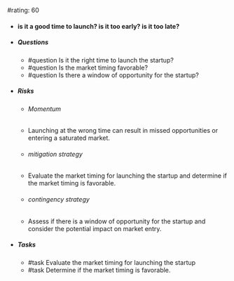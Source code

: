 #rating: 60
- #### is it a good time to launch? is it too early? is it too late?
- ##### Questions
  - #question Is it the right time to launch the startup?
  - #question Is the market timing favorable?
  - #question Is there a window of opportunity for the startup?
- ##### Risks

  - ###### Momentum
  - Launching at the wrong time can result in missed opportunities or entering a saturated market.
  - ###### mitigation strategy
  - Evaluate the market timing for launching the startup and determine if the market timing is favorable.
  - ###### contingency strategy
  - Assess if there is a window of opportunity for the startup and consider the potential impact on market entry.
- ##### Tasks
  - #task Evaluate the market timing for launching the startup
  - #task  Determine if the market timing is favorable.


